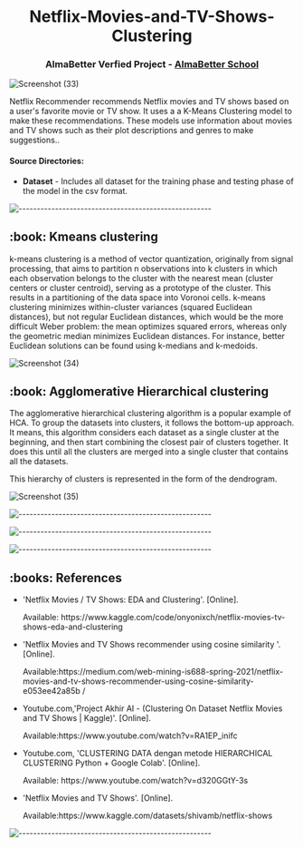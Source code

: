 
</p>
<h1 align="center"> Netflix-Movies-and-TV-Shows-Clustering </h1>
<h3 align="center"> AlmaBetter Verfied Project - <a href="https://www.almabetter.com/"> AlmaBetter School </a> </h5>

![Screenshot (33)](https://user-images.githubusercontent.com/102009481/177919568-3616b07c-f7d2-4d58-bc98-ab10b39fbfee.png)






<p>Netflix Recommender recommends Netflix movies and TV shows based on a user's favorite movie or TV show. It uses a  a K-Means Clustering model to make these recommendations. These models use information about movies and TV shows such as their plot descriptions and genres to make suggestions..</p>



<h4>Source Directories:</h4>
<ul>
  <li><b>Dataset</b> - Includes all dataset  for the training phase  and testing phase of the model in the csv format.</li>
  
</ul>


  
</ul>

![-----------------------------------------------------](https://raw.githubusercontent.com/andreasbm/readme/master/assets/lines/rainbow.png)

<h2> :book: Kmeans clustering </h2>

<p> k-means clustering is a method of vector quantization, originally from signal processing, that aims to partition n observations into k clusters in which each observation belongs to the cluster with the nearest mean (cluster centers or cluster centroid), serving as a prototype of the cluster. This results in a partitioning of the data space into Voronoi cells. k-means clustering minimizes within-cluster variances (squared Euclidean distances), but not regular Euclidean distances, which would be the more difficult Weber problem: the mean optimizes squared errors, whereas only the geometric median minimizes Euclidean distances. For instance, better Euclidean solutions can be found using k-medians and k-medoids.
  
  ![Screenshot (34)](https://user-images.githubusercontent.com/102009481/177921083-3eef47d2-43d8-4c87-a027-5aebd7ba7304.png)

   
  

<h2> :book: Agglomerative Hierarchical clustering </h2>

<p> The agglomerative hierarchical clustering algorithm is a popular example of HCA. To group the datasets into clusters, it follows the bottom-up approach. It means, this algorithm considers each dataset as a single cluster at the beginning, and then start combining the closest pair of clusters together. It does this until all the clusters are merged into a single cluster that contains all the datasets.

This hierarchy of clusters is represented in the form of the dendrogram.
  
  ![Screenshot (35)](https://user-images.githubusercontent.com/102009481/177921624-6f20d71d-cd54-4d56-a7b3-3e2399c14426.png)








![-----------------------------------------------------](https://raw.githubusercontent.com/andreasbm/readme/master/assets/lines/rainbow.png)






 

![-----------------------------------------------------](https://raw.githubusercontent.com/andreasbm/readme/master/assets/lines/rainbow.png)




![-----------------------------------------------------](https://raw.githubusercontent.com/andreasbm/readme/master/assets/lines/rainbow.png)
<h2> :books: References</h2>
<ul>
      <li><p>'Netflix Movies / TV Shows: EDA and Clustering'. [Online].</p>
      <p>Available: https://www.kaggle.com/code/onyonixch/netflix-movies-tv-shows-eda-and-clustering
  </li>
  
  <li><p>'Netflix Movies and TV Shows recommender using cosine similarity '. [Online].</p>
      <p>Available:https://medium.com/web-mining-is688-spring-2021/netflix-movies-and-tv-shows-recommender-using-cosine-similarity-e053ee42a85b /</p>
  </li>
  <li><p>Youtube.com,'Project Akhir AI - (Clustering On Dataset Netflix Movies and TV Shows | Kaggle)'. [Online].</p>
      <p>Available:https://www.youtube.com/watch?v=RA1EP_inifc</p>
  </li>
  <li><p>Youtube.com, 'CLUSTERING DATA dengan metode HIERARCHICAL CLUSTERING Python + Google Colab'. [Online].</p>
      <p>Available: https://www.youtube.com/watch?v=d320GGtY-3s </p>
  </li>
  <li><p>'Netflix Movies and TV Shows'. [Online].</p>
      <p>Available:https://www.kaggle.com/datasets/shivamb/netflix-shows</p>
  </li>
  
</ul>

![-----------------------------------------------------](https://raw.githubusercontent.com/andreasbm/readme/master/assets/lines/rainbow.png)

